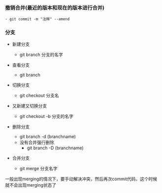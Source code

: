 ### 撤销合并(最近的版本和现在的版本进行合并)
    - git commit -m "注释" --amend


### 分支
- 新建分支
    - git branch 分支的名字

- 查看分支
    - git branch

- 切换分支
    - git checkout 分支名

- 又新建又切换分支
    - git checkout -b 分支的名字

- 删除分支
    - git branch -d (branchname)
    - 没有合并强行删除
        - git branch -D (branchname)

- 合并分支
    - git merge 分支名字

一般出现merging的情况下，要手动解决冲突，然后再次commit代码，这个时候就不会出现merging状态了

